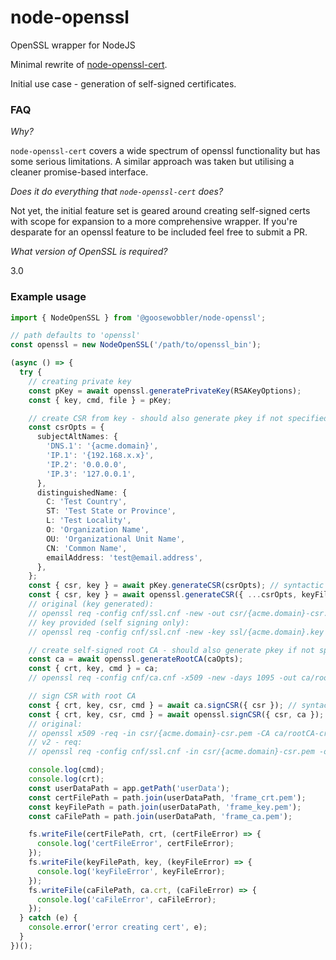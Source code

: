 # node-openssl

OpenSSL wrapper for NodeJS

Minimal rewrite of [node-openssl-cert](https://github.com/lspiehler/node-openssl-cert).

Initial use case - generation of self-signed certificates.

### FAQ

_Why?_

`node-openssl-cert` covers a wide spectrum of openssl functionality but has some serious limitations. A similar approach was taken but utilising a cleaner promise-based interface.

_Does it do everything that `node-openssl-cert` does?_

Not yet, the initial feature set is geared around creating self-signed certs with scope for expansion to a more comprehensive wrapper. If you're desparate for an openssl feature to be included feel free to submit a PR.

_What version of OpenSSL is required?_

3.0

### Example usage

```ts
import { NodeOpenSSL } from '@goosewobbler/node-openssl';

// path defaults to 'openssl'
const openssl = new NodeOpenSSL('/path/to/openssl_bin');

(async () => {
  try {
    // creating private key
    const pKey = await openssl.generatePrivateKey(RSAKeyOptions);
    const { key, cmd, file } = pKey;

    // create CSR from key - should also generate pkey if not specified
    const csrOpts = {
      subjectAltNames: {
        'DNS.1': '{acme.domain}',
        'IP.1': '{192.168.x.x}',
        'IP.2': '0.0.0.0',
        'IP.3': '127.0.0.1',
      },
      distinguishedName: {
        C: 'Test Country',
        ST: 'Test State or Province',
        L: 'Test Locality',
        O: 'Organization Name',
        OU: 'Organizational Unit Name',
        CN: 'Common Name',
        emailAddress: 'test@email.address',
      },
    };
    const { csr, key } = await pKey.generateCSR(csrOpts); // syntactic sugar
    const { csr, key } = await openssl.generateCSR({ ...csrOpts, keyFile: file });
    // original (key generated):
    // openssl req -config cnf/ssl.cnf -new -out csr/{acme.domain}-csr.pem
    // key provided (self signing only):
    // openssl req -config cnf/ssl.cnf -new -key ssl/{acme.domain}.key -out csr/{acme.domain}-csr.pem

    // create self-signed root CA - should also generate pkey if not specified
    const ca = await openssl.generateRootCA(caOpts);
    const { crt, key, cmd } = ca;
    // openssl req -config cnf/ca.cnf -x509 -new -days 1095 -out ca/rootCA-crt.pem

    // sign CSR with root CA
    const { crt, key, csr, cmd } = await ca.signCSR({ csr }); // syntactic sugar
    const { crt, key, csr, cmd } = await openssl.signCSR({ csr, ca });
    // original:
    // openssl x509 -req -in csr/{acme.domain}-csr.pem -CA ca/rootCA-crt.pem -CAkey ca/rootCA-key.pem -CAcreateserial -out {acme.domain}-crt.pem -days 365 -sha512 -extfile cnf/ssl.cnf -extensions v3_req
    // v2 - req:
    // openssl req -config cnf/ssl.cnf -in csr/{acme.domain}-csr.pem -out {acme.domain}-crt.pem -CA ca/rootCA-crt.pem -CAkey ca/rootCA-key.pem -days 365 -copy_extensions copy

    console.log(cmd);
    console.log(crt);
    const userDataPath = app.getPath('userData');
    const certFilePath = path.join(userDataPath, 'frame_crt.pem');
    const keyFilePath = path.join(userDataPath, 'frame_key.pem');
    const caFilePath = path.join(userDataPath, 'frame_ca.pem');

    fs.writeFile(certFilePath, crt, (certFileError) => {
      console.log('certFileError', certFileError);
    });
    fs.writeFile(keyFilePath, key, (keyFileError) => {
      console.log('keyFileError', keyFileError);
    });
    fs.writeFile(caFilePath, ca.crt, (caFileError) => {
      console.log('caFileError', caFileError);
    });
  } catch (e) {
    console.error('error creating cert', e);
  }
})();
```
